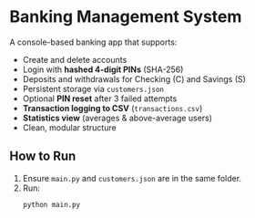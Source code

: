 # Banking Management System

A console-based banking app that supports:

- Create and delete accounts
- Login with **hashed 4-digit PINs** (SHA-256)
- Deposits and withdrawals for Checking (C) and Savings (S)
- Persistent storage via `customers.json`
- Optional **PIN reset** after 3 failed attempts
- **Transaction logging to CSV** (`transactions.csv`)
- **Statistics view** (averages & above-average users)
- Clean, modular structure

## How to Run
1. Ensure `main.py` and `customers.json` are in the same folder.
2. Run:
   ```bash
   python main.py
